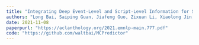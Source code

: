 ```yaml
---
title: "Integrating Deep Event-Level and Script-Level Information for Script Event Prediction"
authors: "Long Bai, Saiping Guan, Jiafeng Guo, Zixuan Li, Xiaolong Jin, Xueqi Cheng"
date: 2021-11-08
paperpurl: "https://aclanthology.org/2021.emnlp-main.777.pdf"
code: "https://github.com/waltbai/MCPredictor"
---
```

